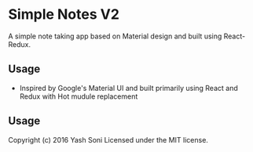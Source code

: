 # Simple Notes V2
A simple note taking app based on Material design and built using React-Redux.

Usage
-----------

 - Inspired by Google's Material UI and built primarily using React and Redux with Hot mudule replacement

Usage
-----------
Copyright (c) 2016 Yash Soni Licensed under the MIT license.